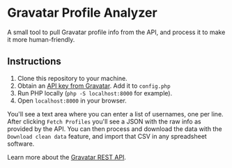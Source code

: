 # Gravatar Profile Analyzer

A small tool to pull Gravatar profile info from the API, and process it to make it more human-friendly.

## Instructions
1. Clone this repository to your machine.
2. Obtain an [API key from Gravatar](https://gravatar.com/developers/new-application). Add it to `config.php`
3. Run PHP locally (`php -S localhost:8000` for example).
4. Open `localhost:8000` in your browser.

You'll see a text area where you can enter a list of usernames, one per line. After clicking `Fetch Profiles` you'll see a JSON with the raw info as provided by the API. You can then process and download the data with the `Download clean data` feature, and import that CSV in any spreadsheet software.

Learn more about the [Gravatar REST API](https://docs.gravatar.com/api/profiles/rest-api/).